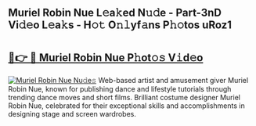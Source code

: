 ## Muriel Robin Nue L𝚎a𝚔ed N𝚞𝚍e - Part-3nD Vi𝚍𝚎o L𝚎a𝚔s - H𝚘𝚝 O𝚗𝚕yf𝚊ns P𝚑𝚘tos uRoz1

# <h2><a href="http://kf354w.oniu.top/?m=Muriel+Robin+Nue">🔗👉 🔴 Muriel Robin Nue P𝚑ot𝚘𝚜 V𝚒d𝚎o</a></h2>

[![Muriel Robin Nue Nu𝚍e𝚜](https://i.imgur.com/0qMVB7G.gif)](http://kf354w.oniu.top/?m=Muriel+Robin+Nue)
Web-based artist and amusement giver Muriel Robin Nue, known for publishing dance and lifestyle tutorials through trending dance moves and short films. Brilliant costume designer Muriel Robin Nue, celebrated for their exceptional skills and accomplishments in designing stage and screen wardrobes.  
